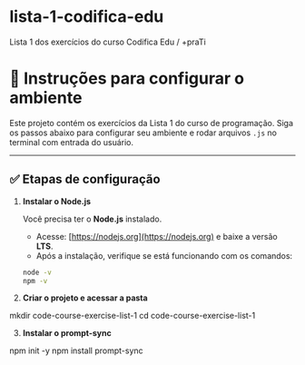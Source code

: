 # lista-1-codifica-edu
Lista 1 dos exercícios do curso Codifica Edu / +praTi

# 📘 Instruções para configurar o ambiente

Este projeto contém os exercícios da Lista 1 do curso de programação. Siga os passos abaixo para configurar seu ambiente e rodar arquivos `.js` no terminal com entrada do usuário.

---

## ✅ Etapas de configuração

1. **Instalar o Node.js**

   Você precisa ter o **Node.js** instalado.

   - Acesse: [https://nodejs.org](https://nodejs.org) e baixe a versão **LTS**.
   - Após a instalação, verifique se está funcionando com os comandos:

   ```bash
   node -v
   npm -v

2. **Criar o projeto e acessar a pasta**

mkdir code-course-exercise-list-1
cd code-course-exercise-list-1

3. **Instalar o prompt-sync**

npm init -y
npm install prompt-sync
